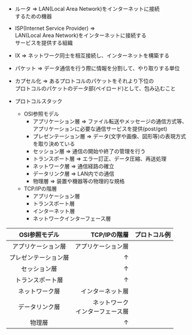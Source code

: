 - ルータ => LAN(Local Area Network)をインターネットに接続  
するための機器
- ISP(Internet Service Provider) =>  
LAN(Local Area Network)をインターネットに接続する  
サービスを提供する組織
- IX => ネットワーク同士を相互接続し、インターネットを構築する
- パケット => データ通信を行う際に情報を分割して、やり取りする単位
- カプセル化 => あるプロトコルのパケットをそれより下位の  
プロトコルのパケットのデータ部(ペイロード)として、包み込むこと  

- プロトコルスタック
    - OSI参照モデル
        - アプリケーション層 => ファイル転送やメッセージの通信方式等、  
        アプリケーションに必要な通信サービスを提供(post/get)
        - プレゼンテーション層 => データ(文字や画像、図形等)の表現方式  
        を取り決めている
        - セッション層 => 通信の開始や終了の管理を行う
        - トランスポート層 => エラー訂正、データ圧縮、再送処理
        - ネットワーク層 => 通信経路の確立
        - データリンク層 => LAN内での通信
        - 物理層 => 装置や機器等の物理的な規格
    - TCP/IPの階層
        - アプリケーション層
        - トランスポート層
        - インターネット層
        - ネットワークインターフェース層

| OSI参照モデル             | TCP/IPの階層                          | プロトコル例   |
| :-----------------------: | ------------------------------------: | :------------: |
| アプリケーション層        | アプリケーション層                    |                |
| プレゼンテーション層      | ↑                                     |                |
| セッション層              | ↑                                     |                |
| トランスポート層          | ↑                                     |                |
| ネットワーク層            | インターネット層                      |                |
| データリンク層            | ネットワーク<br>インターフェース層    |                |
| 物理層                    | ↑                                     |                |
